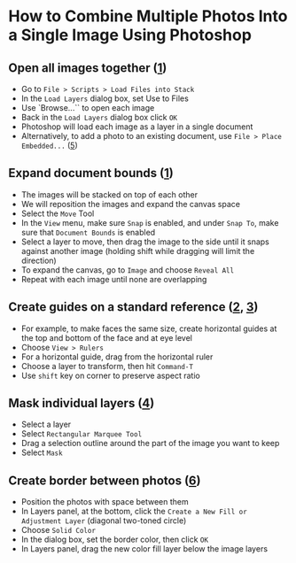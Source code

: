 # How to Combine Multiple Photos Into a Single Image Using Photoshop

## Open all images together ([1])
- Go to `File > Scripts > Load Files into Stack`
- In the `Load Layers` dialog box, set Use to Files
- Use `Browse...`` to open each image
- Back in the `Load Layers` dialog box click `OK`
- Photoshop will load each image as a layer in a single document
- Alternatively, to add a photo to an existing document, use `File > Place Embedded...` ([5])

## Expand document bounds ([1])
- The images will be stacked on top of each other
- We will reposition the images and expand the canvas space
- Select the `Move` Tool
- In the `View` menu, make sure `Snap` is enabled, and under `Snap To`, make sure that `Document Bounds` is enabled
- Select a layer to move, then drag the image to the side until it snaps against another image (holding shift while dragging will limit the direction)
- To expand the canvas, go to `Image` and choose `Reveal All`
- Repeat with each image until none are overlapping


## Create guides on a standard reference ([2], [3])
- For example, to make faces the same size, create horizontal guides at the top and bottom of the face and at eye level
- Choose `View > Rulers`
- For a horizontal guide, drag from the horizontal ruler
- Choose a layer to transform, then hit `Command-T`
- Use `shift` key on corner to preserve aspect ratio

## Mask individual layers ([4])
- Select a layer
- Select `Rectangular Marquee Tool`
- Drag a selection outline around the part of the image you want to keep
- Select `Mask`

## Create border between photos ([6])
- Position the photos with space between them
- In Layers panel, at the bottom, click the `Create a New Fill or Adjustment Layer` (diagonal two-toned circle)
- Choose `Solid Color`
- In the dialog box, set the border color, then click `OK`
- In Layers panel, drag the new color fill layer below the image layers

[1]: https://www.photoshopessentials.com/photo-effects/place-two-images-side-by-side/

[2]: https://helpx.adobe.com/photoshop/using/grid-guides.html

[3]: https://clearps.com/photoshop-discussions/threads/19420-resize-two-face-images-to-same-size-in-ps/

[4]: https://www.photoshopessentials.com/basics/how-to-crop-a-single-layer-in-photoshop/

[5]: https://helpx.adobe.com/photoshop/how-to/ps-layers-basics.html?playlistPath=/services/playlist.helpx/set-header:ccx-designer/learn-path:get-started/products:SG_PHOTOSHOP_1_1/playlist:ccl-get-started-1/en_us.json

[6]: https://helpx.adobe.com/ph_fil/photoshop/how-to/add-border-frame-around-photo.html#